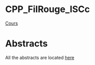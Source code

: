 # CPP_FilRouge_ISCc

[Cours](https://cyberlearn.hes-so.ch/course/view.php?id=15188)

# Abstracts
All the abstracts are located [here](https://github.com/OwenCalvin/redline/tree/main/abstracts)
